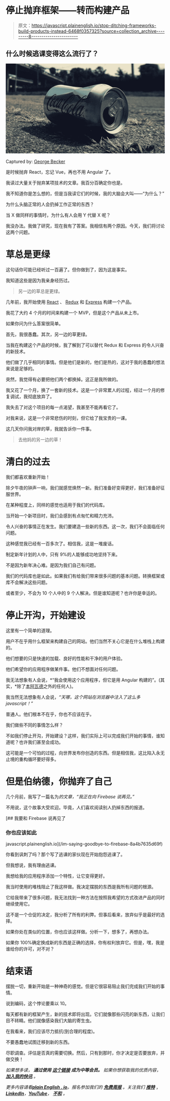 # 停止抛弃框架——转而构建产品

> 原文：<https://javascript.plainenglish.io/stop-ditching-frameworks-build-products-instead-6468f0357325?source=collection_archive---------8----------------------->

## 什么时候逃课变得这么流行了？

![](img/085213d90d3e5482ceaf0b5ad2037ae3.png)

Captured by: [George Becker](https://www.pexels.com/sk-sk/photo/vozidlo-detailny-zaber-autostrada-cestovat-117146/)

是时候抛弃 React，忘记 Vue，再也不用 Angular 了。

我读过大量关于抛弃某项技术的文章。我百分百确定你也是。

我不知道你是怎么想的，但是当我读它们的时候，我的大脑会大叫——“为什么？”

为什么头脑正常的人会扔掉工作正常的东西？

当 X 做同样的事情时，为什么有人会用 Y 代替 X 呢？

我没办法。我做了研究，现在我有了答案。我相信有两个原因。今天，我们将讨论这两个问题。

# 草总是更绿

这句话你可能已经听过一百遍了。但你做到了，因为这是事实。

我知道这些是因为我亲身经历过。

> 另一边的草总是更绿。

几年前，我开始使用 [React](https://reactjs.org/) 、 [Redux](https://redux.js.org/) 和 [Express](https://expressjs.com/) 构建一个产品。

我花了大约 4 个月的时间来构建一个 MVP，但是这个产品从未上市。

如果你问为什么答案很简单。

首先，我很愚蠢。其次，另一边的草更绿。

当我在构建这个产品的时候，我了解到了可以替代 Redux 和 Express 的令人兴奋的新技术。

他们做了几乎相同的事情。但是他们是新的，他们是热的，这对于我的愚蠢的想法来说是足够的。

突然，我觉得有必要把他们两个都换掉。这正是我所做的。

我又花了一个月，换了一套新的技术。这是一个非常累人的过程，经过一个月的修复调试，我彻底放弃了。

我失去了对这个项目的每一点渴望，我甚至不能再看它了。

对我来说，这是一个非常悲伤的时刻，但它给了我宝贵的一课。

这几天你问我对岸的草，我就告诉你一件事。

> 去他妈的另一边的草！

# 清白的过去

我们都喜欢重新开始！

除夕午夜的钟声一响，我们就感觉焕然一新。我们准备好变得更好，我们准备好征服世界。

在某种程度上，同样的感觉也适用于我们的代码库。

当开始一个新项目时，我们会感到有点匆忙和精力充沛。

令人兴奋的事情正在发生。我们要建造一些新的东西。这一次，我们不会面临任何问题。

这种感觉我已经有一百多次了。相信我，这是一堆废话。

制定新年计划的人中，只有 9%的人能够成功地坚持下来。

不是因为新年决心难。是因为我们自己有问题。

我们的代码库也是如此。如果我们有给我们带来很多问题的基本问题。转换框架或库不会解决这些问题。

或者至少，不会为 10 个人中的 9 个人解决。但是谁知道呢？也许你是幸运的。

# 停止开沟，开始建设

这里有一个简单的道理。

用户不在乎用什么框架来构建自己的网站。他们当然不关心它是在什么堆栈上构建的。

他们想要的只是快速的加载、良好的性能和干净的用户体验。

他们希望你的应用程序做某件事。他们不想面对任何问题。

我无法想象有人会说，*“我会使用这个应用程序，但它是用 Angular 构建的”。(其实，*除了[本阿瓦德](https://medium.com/u/36ed94674ddf?source=post_page-----6468f0357325--------------------------------)之外的任何人)。

我当然无法想象有人会说，*“天哪，这个网站在浏览器中注入了这么多 javascript！”*

普通人。他们根本不在乎，你也不应该在乎。

我们做些不同的事情怎么样？

不如我们停止开沟，开始建设？这样，我们实际上可以完成我们开始的事情，谁知道呢？也许我们甚至会成功。

这可能是一个可怕的过程，向世界发布你创造的东西。但是相信我，这比陷入永无止境的重构循环要好得多。

# 但是伯纳德，你抛弃了自己

几个月前，我写了一篇名为*的文章，“我正在向 Firebase 说再见。”*

不用说，这个故事大受欢迎。毕竟，人们喜欢阅读别人扔掉东西的报道。

[](/im-saying-goodbye-to-firebase-8a4b7635d69f) [## 我要和 Firebase 说再见了

### 你也应该如此

javascript.plainenglish.io](/im-saying-goodbye-to-firebase-8a4b7635d69f) 

你看到讽刺了吗？那个写了逃课的家伙现在开始抱怨逃课了。

但我想说，我有理由逃课。

我想给我的应用程序添加一个特性，让它变得更好。

我当时使用的堆栈阻止了我这样做。我决定摆脱的东西是我所有问题的根源。

它给我带来了很多问题，我无法找到一种方法在按照我希望的方式改进产品的同时继续使用它。

这不是一个仓促的决定，我分析了所有的利弊。但事后看来，放弃似乎是最好的选择。

如果你处在类似的位置，你也应该这样做。分析一下，想多了，再想办法。

如果你 100%确定换成新的东西是正确的选择，你有权利放弃它。但是，嘿，我是谁给你的许可，对不对？

# 结束语

摆脱一切，重新开始是一种神奇的感觉。但是它很容易阻止我们完成我们开始的事情。

说到编码，这个悖论要乘以 10。

每天都有新的框架产生，新的技术即将出现。它们就像那些闪亮的新东西，让我们目不转睛。他们就像感染我们大脑的寄生虫。

在我看来，我们应该尽力抵抗(到合理的程度)。

不要愚蠢地试图迁移到新的东西。

尽职调查。评估是否真的需要切换。然后，只有到那时，你才决定是否要放弃，并做交换！

*如果想多读，* ***通过使用*** [***这个链接***](https://bernardbad.medium.com/membership) ***成为中等会员。*** *如果你想获取我的优质内容，* [***加入我的快讯***](https://upbeatcode.substack.com/) *。*

*更多内容请看*[***plain English . io***](https://plainenglish.io/)*。报名参加我们的* [***免费周报***](http://newsletter.plainenglish.io/) *。关注我们* [***推特***](https://twitter.com/inPlainEngHQ) ，[***LinkedIn***](https://www.linkedin.com/company/inplainenglish/)*，*[***YouTube***](https://www.youtube.com/channel/UCtipWUghju290NWcn8jhyAw)*，* [***不和***](https://discord.gg/GtDtUAvyhW) *。*